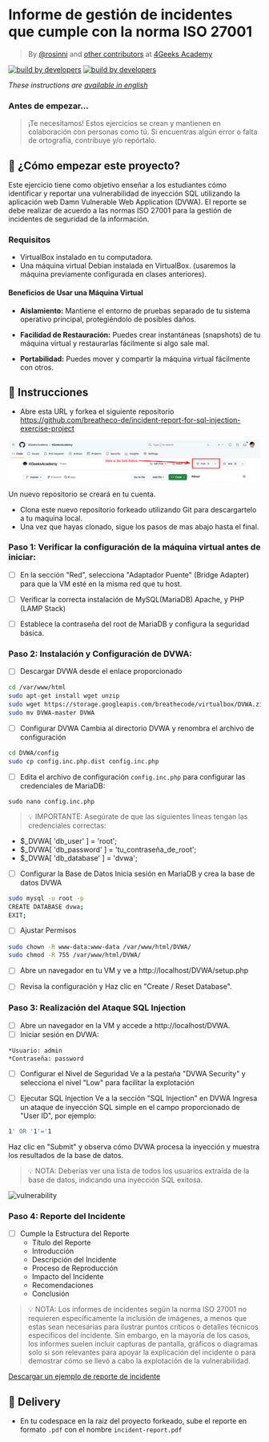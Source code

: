 <!-- hide -->
#  Informe de gestión de incidentes que cumple con la norma ISO 27001

> By [@rosinni](https://github.com/rosinni) and [other contributors](https://github.com/4GeeksAcademy/deploying-wordpress-debian/graphs/contributors) at [4Geeks Academy](https://4geeksacademy.co/)

[![build by developers](https://img.shields.io/badge/build_by-Developers-blue)](https://4geeks.com)
[![build by developers](https://img.shields.io/twitter/follow/4geeksacademy?style=social&logo=twitter)](https://twitter.com/4geeksacademy)

*These instructions are [available in english](https://github.com/breatheco-de/incident-report-management-exercise-project/blob/main/README.md)*

### Antes de empezar...

> ¡Te necesitamos! Estos ejercicios se crean y mantienen en colaboración con personas como tú. Si encuentras algún error o falta de ortografía, contribuye y/o repórtalo.

<!-- endhide -->

<onlyfor saas="false" withBanner="false">

## 🌱 ¿Cómo empezar este proyecto?

Este ejercicio tiene como objetivo enseñar a los estudiantes cómo identificar y reportar una vulnerabilidad de inyección SQL utilizando la aplicación web Damn Vulnerable Web Application (DVWA). El reporte se debe realizar de acuerdo a las normas ISO 27001 para la gestión de incidentes de seguridad de la información.

### Requisitos

* VirtualBox instalado en tu computadora.
* Una máquina virtual Debian instalada en VirtualBox. (usaremos la máquina previamente configurada en clases anteriores).

</onlyfor>

#### Beneficios de Usar una Máquina Virtual

- **Aislamiento:** Mantiene el entorno de pruebas separado de tu sistema operativo principal, protegiéndolo de posibles daños.

- **Facilidad de Restauración:** Puedes crear instantáneas (snapshots) de tu máquina virtual y restaurarlas fácilmente si algo sale mal.

- **Portabilidad:** Puedes mover y compartir la máquina virtual fácilmente con otros.

## 📝 Instrucciones

* Abre esta URL y forkea el siguiente repositorio https://github.com/breatheco-de/incident-report-for-sql-injection-exercise-project

 ![fork button](https://github.com/4GeeksAcademy/4GeeksAcademy/blob/master/site/src/static/fork_button.png?raw=true)

Un nuevo repositorio se creará en tu cuenta.

* Clona este nuevo repositorio forkeado utilizando Git para descargartelo a tu maquina local.
* Una vez que hayas clonado, sigue los pasos de mas abajo hasta el final.

### Paso 1: Verificar la configuración de la máquina virtual antes de iniciar:
- [ ] En la sección "Red", selecciona "Adaptador Puente" (Bridge Adapter) para que la VM esté en la misma red que tu host.

- [ ] Verificar la correcta instalación de MySQL(MariaDB) Apache, y PHP (LAMP Stack)

- [ ] Establece la contraseña del root de MariaDB y configura la seguridad básica.


### Paso 2: Instalación y Configuración de DVWA:
- [ ] Descargar DVWA desde el enlace proporcionado

```sh
cd /var/www/html 
sudo apt-get install wget unzip
sudo wget https://storage.googleapis.com/breathecode/virtualbox/DVWA.zip sudo unzip DVWA.zip 
sudo mv DVWA-master DVWA

```
- [ ] Configurar DVWA
Cambia al directorio DVWA y renombra el archivo de configuración
```sh
cd DVWA/config 
sudo cp config.inc.php.dist config.inc.php
```
- [ ] Edita el archivo de configuración `config.inc.php` para configurar las credenciales de MariaDB:
```ssh
sudo nano config.inc.php
```
> 💡 IMPORTANTE: Asegúrate de que las siguientes líneas tengan las credenciales correctas:
* $_DVWA[ 'db_user' ] = 'root';
* $_DVWA[ 'db_password' ] = 'tu_contraseña_de_root'; 
* $_DVWA[ 'db_database' ] = 'dvwa';

- [ ] Configurar la Base de Datos
Inicia sesión en MariaDB y crea la base de datos DVWA
```sh
sudo mysql -u root -p 
CREATE DATABASE dvwa; 
EXIT;
```
- [ ] Ajustar Permisos
```sh
sudo chown -R www-data:www-data /var/www/html/DVWA/
sudo chmod -R 755 /var/www/html/DVWA/
```
- [ ] Abre un navegador en tu VM y ve a http://localhost/DVWA/setup.php
- [ ] Revisa la configuración y Haz clic en "Create / Reset Database".


### Paso 3: Realización del Ataque SQL Injection
- [ ] Abre un navegador en la VM y accede a http://localhost/DVWA.
- [ ] Iniciar sesión en DVWA:
```
*Usuario: admin
*Contraseña: password
```
- [ ] Configurar el Nivel de Seguridad
Ve a la pestaña "DVWA Security" y selecciona el nivel "Low" para facilitar la explotación

- [ ] Ejecutar SQL Injection
Ve a la sección "SQL Injection" en DVWA
Ingresa un ataque de inyección SQL simple en el campo proporcionado de "User ID", por ejemplo:
```sh
1' OR '1'='1
```
Haz clic en "Submit" y observa cómo DVWA procesa la inyección y muestra los resultados de la base de datos. 
> 💡 NOTA: Deberías ver una lista de todos los usuarios extraída de la base de datos, indicando una inyección SQL exitosa.


![vulnerability](https://github.com/breatheco-de/incident-report-for-sql-injection-exercise-project/blob/main/assets/vulnerability.png?raw=true)



### Paso 4: Reporte del Incidente
- [ ] Cumple la Estructura del Reporte
  * Título del Reporte
  * Introducción
  * Descripción del Incidente
  * Proceso de Reproducción
  * Impacto del Incidente
  * Recomendaciones
  * Conclusión


> 💡 NOTA: Los informes de incidentes según la norma ISO 27001 no requieren específicamente la inclusión de imágenes, a menos que estas sean necesarias para ilustrar puntos críticos o detalles técnicos específicos del incidente. Sin embargo, en la mayoría de los casos, los informes suelen incluir capturas de pantalla, gráficos o diagramas solo si son relevantes para apoyar la explicación del incidente o para demostrar cómo se llevó a cabo la explotación de la vulnerabilidad.

[Descargar un ejemplo de reporte de incidente](https://github.com/breatheco-de/incident-report-for-sql-injection-exercise-project/blob/main/assets/incident_ISO27001_report.pdf?raw=true)

## 📝 Delivery

* En tu codespace en la raiz del proyecto forkeado, sube el  reporte en formato `.pdf` con el nombre `incident-report.pdf`

